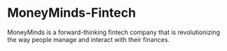 # MoneyMinds-Fintech
MoneyMinds is a forward-thinking fintech company that is revolutionizing the way people manage and interact with their finances.
